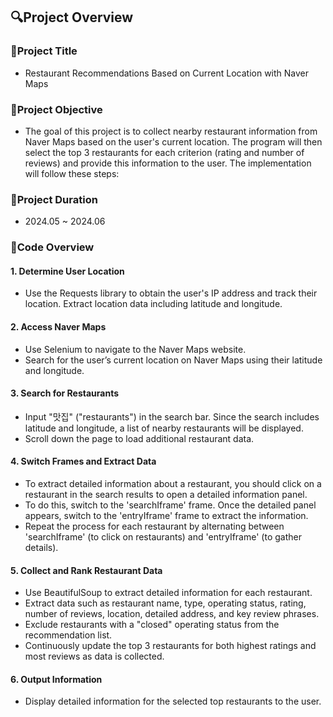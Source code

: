 ## 🔍Project Overview

### 📌Project Title
- Restaurant Recommendations Based on Current Location with Naver Maps

### 📌Project Objective
- The goal of this project is to collect nearby restaurant information from Naver Maps based on the user's current location. The program will then select the top 3 restaurants for each criterion (rating and number of reviews) and provide this information to the user. The implementation will follow these steps:

### 📌Project Duration
- 2024.05 ~ 2024.06

### 📌Code Overview

#### 1. Determine User Location
- Use the Requests library to obtain the user's IP address and track their location.
Extract location data including latitude and longitude.


#### 2. Access Naver Maps
- Use Selenium to navigate to the Naver Maps website.
- Search for the user’s current location on Naver Maps using their latitude and longitude.


#### 3. Search for Restaurants
- Input "맛집" ("restaurants") in the search bar. Since the search includes latitude and longitude, a list of nearby restaurants will be displayed.
- Scroll down the page to load additional restaurant data.


#### 4. Switch Frames and Extract Data

- To extract detailed information about a restaurant, you should click on a restaurant in the search results to open a detailed information panel.
- To do this, switch to the 'searchIframe' frame. Once the detailed panel appears, switch to the 'entryIframe' frame to extract the information.
- Repeat the process for each restaurant by alternating between 'searchIframe' (to click on restaurants) and 'entryIframe' (to gather details).


#### 5. Collect and Rank Restaurant Data

- Use BeautifulSoup to extract detailed information for each restaurant.
- Extract data such as restaurant name, type, operating status, rating, number of reviews, location, detailed address, and key review phrases.
- Exclude restaurants with a "closed" operating status from the recommendation list.
- Continuously update the top 3 restaurants for both highest ratings and most reviews as data is collected.


#### 6. Output Information
- Display detailed information for the selected top restaurants to the user.

